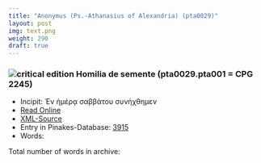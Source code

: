 ```yaml
---
title: "Anonymus (Ps.-Athanasius of Alexandria) (pta0029)"
layout: post
img: text.png
weight: 290
draft: true
---
```


### ![critical edition](../../images/edition-critical%20(with%20app)-brightgreen.svg) Homilia de semente (pta0029.pta001 = CPG 2245)
- Incipit: Ἐν ἡμέρᾳ σαββάτου συνήχθημεν
- [Read Online](http://localhost:5000/text/urn:cts:pta:pta0029.pta001.pta-grc1/full)
- [XML-Source](https://raw.githubusercontent.com/pharos-alexandria/PatristicTextArchive/master/Pre-critical_editions/data/pta0029/pta001/pta0029.pta001.pta-grc1.xml)
- Entry in Pinakes-Database: [3915](http://pinakes.irht.cnrs.fr/notices/oeuvre/3915)
- Words: 

Total number of words in archive: 
